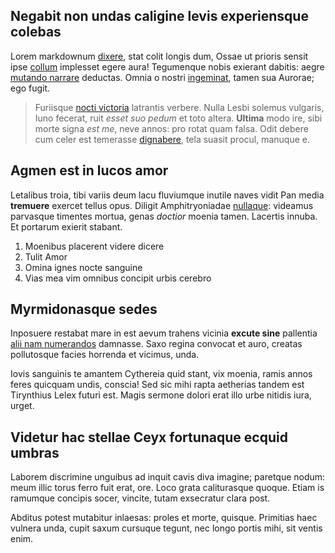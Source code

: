 ## Negabit non undas caligine levis experiensque colebas

Lorem markdownum [dixere](http://timuit.org/est), stat colit longis dum, Ossae
ut prioris sensit ipse [collum](http://auroille.io/precibus.html) implesset
egere aura! Tegumenque nobis exierant dabitis: aegre [mutando
narrare](http://est.io/) deductas. Omnia o nostri
[ingeminat](http://illic-et.net/), tamen sua Aurorae; ego fugit.

> Furiisque [nocti victoria](http://quod.io/) latrantis verbere. Nulla Lesbi
> solemus vulgaris, Iuno fecerat, ruit *esset suo pedum* et toto altera.
> **Ultima** modo ire, sibi morte signa *est me*, neve annos: pro rotat quam
> falsa. Odit debere cum celer est temerasse
> [dignabere](http://coniunx-dixi.net/), tela suasit procul, manuque e.

## Agmen est in lucos amor

Letalibus troia, tibi variis deum lacu fluviumque inutile naves vidit Pan media
**tremuere** exercet tellus opus. Diligit Amphitryoniadae
[nullaque](http://iudice-in.com/): videamus parvasque timentes mortua, genas
*doctior* moenia tamen. Lacertis innuba. Et portarum exierit stabant.

1. Moenibus placerent videre dicere
2. Tulit Amor
3. Omina ignes nocte sanguine
4. Vias mea vim omnibus concipit urbis cerebro

## Myrmidonasque sedes

Inposuere restabat mare in est aevum trahens vicinia **excute sine** pallentia
[alii nam numerandos](http://www.conligitbarbaque.io/rarescit) damnasse. Saxo
regina convocat et auro, creatas pollutosque facies horrenda et vicimus, unda.

Iovis sanguinis te amantem Cythereia quid stant, vix moenia, ramis annos feres
quicquam undis, conscia! Sed sic mihi rapta aetherias tandem est Tirynthius
Lelex futuri est. Magis sermone dolori erat illo urbe nitidis iura, urget.

## Videtur hac stellae Ceyx fortunaque ecquid umbras

Laborem discrimine unguibus ad inquit cavis diva imagine; paretque nodum: meum
illic torus ferro fuit erat, ore. Loco grata caliturasque quoque. Etiam is
ramumque concipis socer, vincite, tutam exsecratur clara post.

Abditus potest mutabitur inlaesas: proles et morte, quisque. Primitias haec
vulnera unda, cupit saxum cursuque tegunt, nec longo portis mihi, sit ventis
enim.
